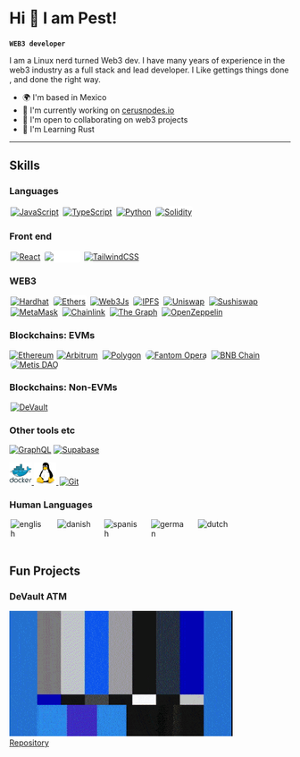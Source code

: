 # Hi 👋 I am Pest!

**`WEB3 developer`**

I am a Linux nerd turned Web3 dev. I have many years of experience in the web3 industry as a full stack and lead developer. I Like gettings things done , and done the right way.

- 🌍 I'm based in Mexico
- 🚀 I'm currently working on [cerusnodes.io](http://cerusnodes.io)
- 🤝 I'm open to collaborating on web3 projects
- 📖 I'm Learning Rust

---

## Skills

### Languages

<p align="left">

<a href="https://developer.mozilla.org/en-US/docs/Web/JavaScript" target="_blank" rel="noreferrer"><img style="padding: 0px 2px;" src="https://raw.githubusercontent.com/danielcranney/readme-generator/main/public/icons/skills/javascript-colored.svg" width="36" height="36" alt="JavaScript" /></a>
<a href="https://www.typescriptlang.org/" target="_blank" rel="noreferrer"><img style="padding: 0px 2px;" src="https://raw.githubusercontent.com/danielcranney/readme-generator/main/public/icons/skills/typescript-colored.svg" width="36" height="36" alt="TypeScript" /></a>
<a href="https://www.python.org/" target="_blank" rel="noreferrer"><img style="padding: 0px 2px;" src="https://raw.githubusercontent.com/danielcranney/readme-generator/main/public/icons/skills/python-colored.svg" width="36" height="36" alt="Python" /></a>
<a href="https://docs.soliditylang.org/" target="_blank" rel="noreferrer"><img style="border-radius: 5px;background: white;padding: 2px 2px;" src="https://tintinweb.gallerycdn.vsassets.io/extensions/tintinweb/vscode-solidity-flattener/0.0.11/1647941306788/Microsoft.VisualStudio.Services.Icons.Default" width="36" height="36" alt="Solidity" /></a>

</p>

### Front end

<a href="https://reactjs.org/" target="_blank" rel="noreferrer"><img style="padding: 0px 2px;" src="https://raw.githubusercontent.com/danielcranney/readme-generator/main/public/icons/skills/react-colored.svg" width="36" height="36" alt="React" /></a>
<a  style="color:white;" href="https://nextjs.org/docs" target="_blank" rel="noreferrer"><img style="border-radius: 5px;background: white;padding: 2px 2px;" src="https://i.ytimg.com/an/cxm6FNyKzwA/3903739474801779860_mq.jpg?v=62a9dfef" width="36" height="36" alt="NextJs" /></a>
<a href="https://tailwindcss.com/" target="_blank" rel="noreferrer"><img style="padding: 0px 2px;" src="https://raw.githubusercontent.com/danielcranney/readme-generator/main/public/icons/skills/tailwindcss-colored.svg" width="36" height="36" alt="TailwindCSS" /></a>

### WEB3

<p>
<a href="https://hardhat.org/" target="_blank" rel="noreferrer"><img style="padding: 0px 2px;" src="https://raw.githubusercontent.com/danielcranney/readme-generator/main/public/icons/skills/hardhat-colored.svg" width="36" height="36" alt="Hardhat" /></a>
<a href="https://ethers.io" target="_blank" rel="noreferrer"><img  style="border-radius: 5px;background: white;padding: 2px 2px;" src="https://avatars.githubusercontent.com/u/18492273?s=200&v=4" width="36" height="36" alt="Ethers" /></a>
<a href="https://web3js.readthedocs.io/en/v1.7.1/#" target="_blank" rel="noreferrer"><img style="padding: 0px 2px;" src="https://github.com/web3/web3.js/blob/4.x/assets/logo/web3js.jpg?raw=true" width="36" height="36" alt="Web3Js" /></a>
<a href="https://ipfs.io/" target="_blank" rel="noreferrer"><img  style="border-radius: 5px;background: white;padding: 2px 2px;" src="https://upload.wikimedia.org/wikipedia/commons/1/18/Ipfs-logo-1024-ice-text.png" width="36" height="36" alt="IPFS" /></a>
<a href="https://uniswap.org/" target="_blank" rel="noreferrer"><img style="padding: 0px 2px;" src="https://raw.githubusercontent.com/danielcranney/readme-generator/main/public/icons/skills/uniswap-colored.svg" width="36" height="36" alt="Uniswap" /></a>
<a href="https://www.sushi.com/" target="_blank" rel="noreferrer"><img style="padding: 0px 2px;" src="https://raw.githubusercontent.com/danielcranney/readme-generator/main/public/icons/skills/sushiswap-colored.svg" width="36" height="36" alt="Sushiswap" /></a>
<a href="https://metamask.io/" target="_blank" rel="noreferrer"><img style="padding: 0px 2px;" src="https://raw.githubusercontent.com/danielcranney/readme-generator/main/public/icons/skills/metamask-colored.svg" width="36" height="36" alt="MetaMask" /></a>
<a href="https://chain.link/" target="_blank" rel="noreferrer"><img style="padding: 0px 2px;" src="https://raw.githubusercontent.com/danielcranney/readme-generator/main/public/icons/skills/chainlink-colored.svg" width="36" height="36" alt="Chainlink" /></a>
<a href="https://thegraph.com/en/" target="_blank" rel="noreferrer"><img style="padding: 0px 2px;" src="https://raw.githubusercontent.com/danielcranney/readme-generator/main/public/icons/skills/the-graph-colored.svg" width="36" height="36" alt="The Graph" /></a>
<a href="https://github.com/OpenZeppelin" target="_blank" rel="noreferrer"><img style="padding: 0px 2px;" src="https://avatars.githubusercontent.com/u/20820676?s=200&v=4" width="36" height="36" alt="OpenZeppelin" /></a></p>

### Blockchains: EVMs

<a  href="https://ethereum.org/en/" target="_blank" rel="noreferrer"><img style="padding: 0px 0px 0px 0px;" src="https://raw.githubusercontent.com/danielcranney/readme-generator/main/public/icons/skills/ethereum-colored.svg" width="36" height="36" alt="Ethereum" /></a>
<a href="https://portal.arbitrum.one/" target="_blank" rel="noreferrer"><img style="padding: 0px 2px;" src="https://raw.githubusercontent.com/danielcranney/readme-generator/main/public/icons/skills/arbitrum-colored.svg" width="36" height="36" alt="Arbitrum" /></a>
<a href="https://polygon.technology/" target="_blank" rel="noreferrer"><img style="padding: 0px 2px;" src="https://raw.githubusercontent.com/danielcranney/readme-generator/main/public/icons/skills/polygon-colored.svg" width="36" height="36" alt="Polygon" /></a>
<a href="https://polygon.technology/" target="_blank" rel="noreferrer"><img style="border-radius: 25px;padding: 0px 2px;" src="https://s2.coinmarketcap.com/static/img/coins/64x64/3513.png" width="36" height="36" alt="Fantom Opera" /></a>
<a href="https://www.bnbchain.org/en" target="_blank" rel="noreferrer"><img style="padding: 0px 2px;" src="https://s2.coinmarketcap.com/static/img/coins/64x64/1839.png" width="36" height="36" alt="BNB Chain" /></a>
<a href="https://www.metis.io/" target="_blank" rel="noreferrer"><img style="border-radius: 25px;padding: 0px 2px;" src="https://s2.coinmarketcap.com/static/img/coins/64x64/9640.png" width="36" height="36" alt="Metis DAO" /></a>

<p/>

### Blockchains: Non-EVMs

<a href="https://devault.cc/" target="_blank" rel="noreferrer"><img style="padding: 0px 2px;" src="https://github.com/devaultcrypto/dvtgraphics/blob/master/Icons/DVT-Logo-D-100px-Light.png?raw=true" width="36" height="36" alt="DeVault" /></a>

### Other tools etc

<a href="https://graphql.org/" target="_blank" rel="noreferrer"><img src="https://raw.githubusercontent.com/danielcranney/readme-generator/main/public/icons/skills/graphql-colored.svg" width="36" height="36" alt="GraphQL" /></a>
<a href="https://supabase.io/" target="_blank" rel="noreferrer"><img src="https://raw.githubusercontent.com/danielcranney/readme-generator/main/public/icons/skills/supabase-colored.svg" width="36" height="36" alt="Supabase" /></a>
<!-- <a href="https://www.gnu.org/software/bash/" target="_blank" rel="noreferrer"> <img  style="border-radius: 5px;background: white;padding: 2px 2px;" src="https://www.vectorlogo.zone/logos/gnu_bash/gnu_bash-icon.svg" alt="bash" width="40" height="40"/> </a> -->
<a href="https://www.docker.com/" target="_blank" rel="noreferrer"> <img src="https://raw.githubusercontent.com/devicons/devicon/master/icons/docker/docker-original-wordmark.svg" alt="docker" width="40" height="40"/> </a> <a href="https://www.linux.org/" target="_blank" rel="noreferrer"> <img src="https://raw.githubusercontent.com/devicons/devicon/master/icons/linux/linux-original.svg" alt="linux" width="40" height="40"/> </a>
<a href="https://git-scm.com/" target="_blank" rel="noreferrer"><img style="padding: 0px 2px;" src="https://raw.githubusercontent.com/danielcranney/readme-generator/main/public/icons/skills/git-colored.svg" width="36" height="36" alt="Git" /></a>

</p>

### Human Languages

<div style=" display: flex; flex-direction: row;">
<span style=" display: flex; flex-direction: column;padding: 0px 10px 10px 0px;align-items:center;">
 <img style="padding: 0px 2px;" src="https://upload.wikimedia.org/wikipedia/en/thumb/a/ae/Flag_of_the_United_Kingdom.svg/120px-Flag_of_the_United_Kingdom.svg.png" alt="english" width="60" height="40"/>
</span>
<span style=" display: flex; flex-direction: column;;padding: 0px 10px;align-items:center;">
 <img style="padding: 0px 2px;" src="https://upload.wikimedia.org/wikipedia/commons/thumb/9/9c/Flag_of_Denmark.svg/120px-Flag_of_Denmark.svg.png" alt="danish" width="60" height="40"/>
</span>
<span style=" display: flex; flex-direction: column;;padding: 0px 10px;align-items:center;">
 <img style="padding: 0px 2px;" src="https://upload.wikimedia.org/wikipedia/commons/thumb/f/fc/Flag_of_Mexico.svg/120px-Flag_of_Mexico.svg.png" alt="spanish" width="60" height="40"/>
</span>
<span style=" display: flex; flex-direction: column;;padding: 0px 10px;align-items:center;">
 <img style="padding: 0px 2px;" src="https://upload.wikimedia.org/wikipedia/en/thumb/b/ba/Flag_of_Germany.svg/120px-Flag_of_Germany.svg.png" alt="german" width="60" height="40"/>
</span>
<span style=" display: flex; flex-direction: column;;padding: 0px 10px;align-items:center;">
 <img style="padding: 0px 2px;" src="https://upload.wikimedia.org/wikipedia/commons/thumb/2/20/Flag_of_the_Netherlands.svg/120px-Flag_of_the_Netherlands.svg.png" alt="dutch" width="60" height="40"/>
</span>
</div>

## Fun Projects

### DeVault ATM

![A DeVault ATM youtube](https://github.com/pppest/devault-atm-touch/blob/master/images/atm-vid-fast.gif)  
[Repository](https://github.com/pppest/devault-atm-touch)
